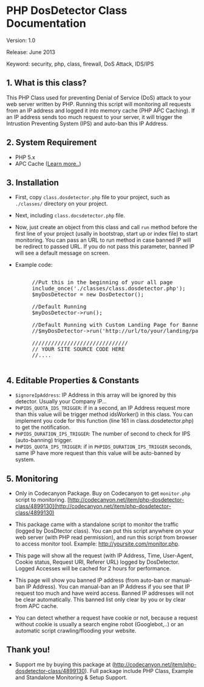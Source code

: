# PHP DosDetector Class Documentation

Version: 1.0

Release: June 2013

Keyword: security, php, class, firewall, DoS Attack, IDS/IPS


## 1. What is this class?

This PHP Class used for preventing Denial of Service (DoS) attack to your web server written by PHP. Running this script will  monitoring all requests from an IP address and logged it into memory cache (PHP APC Caching). If an IP address sends too much request to your server, it will trigger the Intrustion Preventing System (IPS) and auto-ban this IP Address.


## 2. System Requirement

*   PHP 5.x
*   APC Cache ([Learn more..](http://en.wikipedia.org/wiki/List_of_PHP_accelerators#Alternative_PHP_Cache_.28APC.29))


## 3. Installation

- First, copy `class.dosdetector.php` file to your project, such as `./classes/` directory on your project.

- Next, including `class.docsdetector.php` file.

- Now, just create an object from this class and call `run` method before the first line of your project (usally in bootstrap, start up or index file) to start monitoring. You can pass an URL to run method in case banned IP will be redirect to passed URL. If you do not pass this parameter, banned IP will see a default message on screen. 

- Example code: 

<pre>

		//Put this in the beginning of your all page
		include_once('./classes/class.dosdetector.php');
		$myDosDetector = new DosDetector();

		//Default Running
		$myDosDetector->run();

		//Default Running with Custom Landing Page for Banned IP Access
		//$myDosDetector->run('http://url/to/your/landing/page');

		//////////////////////////////
		// YOUR SITE SOURCE CODE HERE
		//....

</pre>


## 4. Editable Properties & Constants

*   `$ignoreIpAddress`: IP Address in this array will be ignored by this detector. Usually your Company IP...
*   `PHPIDS_QUOTA_IDS_TRIGGER`: if in a second, an IP Address request more than this value will be trigger method idsWorker() in this class. You can implement you code for this function (line 161 in class.dosdetector.php) to get the notification.
*   `PHPIDS_DURATION_IPS_TRIGGER`: The number of second to check for IPS (auto-banning) trigger.
*   `PHPIDS_QUOTA_IPS_TRIGGER`: if in `PHPIDS_DURATION_IPS_TRIGGER` seconds, same IP have more request than this value will be auto-banned by system.
			</div>
			<div class="section">

## 5. Monitoring

- Only in Codecanyon Package. Buy on Codecanyon to get <code>monitor.php</code> script to monitoring. [http://codecanyon.net/item/php-dosdetector-class/4899130](http://codecanyon.net/item/php-dosdetector-class/4899130)

- This package came with a standalone script to monitor the traffic (logged by DosDtector class). You can put this script anywhere on your web server (with PHP read permission), and run this script from browser to access monitor tool. Example: http://yoursite.com/monitor.php.

- This page will show all the request (with IP Address, Time, User-Agent, Cookie status, Request URI, Referer URL) logged by DosDetector. Logged Accesses will be cached for 2 hours for performance.

- This page will show you banned IP address (from auto-ban or manual-ban IP Address). You can manual-ban an IP Address if you see that IP request too much and have weird access. Banned IP addresses will not be clear automatically. This banned list only clear by you or by clear from APC cache.

- You can detect whether a request have cookie or not, because a request without cookie is usually a search engine robot (Googlebot,..) or an automatic script crawling/flooding your website.


## Thank you!

- Support me by buying this package at (http://codecanyon.net/item/php-dosdetector-class/4899130). Full package include PHP Class, Example and Standalone Monitoring & Setup Support.
